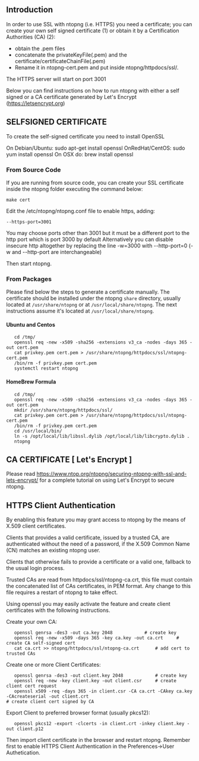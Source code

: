 ## Introduction

In order to use SSL with ntopng (i.e. HTTPS) you need a certificate; you can create your own self signed certificate (1) or obtain it by a Certification Authorities (CA) (2):
- obtain the .pem files
- concatenate the privateKeyFile(.pem) and the certificate/certificateChainFile(.pem)
- Rename it in ntopng-cert.pem and put inside ntopng/httpdocs/ssl/.

The HTTPS server will start on port 3001

Below you can find instructions on how to run ntopng with either a self signed or a CA certificate generated by Let's Encrypt (https://letsencrypt.org)

## SELFSIGNED CERTIFICATE

To create the self-signed certificate you need to install OpenSSL

On Debian/Ubuntu: sudo apt-get install openssl
OnRedHat/CentOS: sudo yum install openssl
On OSX do: brew install openssl

### From Source Code

If you are running from source code, you can create your SSL certificate inside the ntopng folder executing the command below:

```
make cert
```

Edit the /etc/ntopng/ntopng.conf file to enable https, adding:

```
--https-port=3001
```

You may choose ports other than 3001 but it must be a different port to the http port which is port 3000 by default
Alternatively you can disable insecure http altogether by replacing the line -w=3000 with --http-port=0
(-w and --http-port are interchangeable)
   
Then start ntopng.

### From Packages

Please find below the steps to generate a certificate manually.
The certificate should be installed under the ntopng `share` directory, usually located at `/usr/share/ntopng` or at `/usr/local/share/ntopng`.
The next instructions assume it's located at `/usr/local/share/ntopng`.

#### Ubuntu and Centos

```
   cd /tmp/
   openssl req -new -x509 -sha256 -extensions v3_ca -nodes -days 365 -out cert.pem
   cat privkey.pem cert.pem > /usr/share/ntopng/httpdocs/ssl/ntopng-cert.pem
   /bin/rm -f privkey.pem cert.pem
   systemctl restart ntopng
```

#### HomeBrew Formula

```
   cd /tmp/
   openssl req -new -x509 -sha256 -extensions v3_ca -nodes -days 365 -out cert.pem
   mkdir /usr/share/ntopng/httpdocs/ssl/
   cat privkey.pem cert.pem > /usr/share/ntopng/httpdocs/ssl/ntopng-cert.pem
   /bin/rm -f privkey.pem cert.pem
   cd /usr/local/bin/
   ln -s /opt/local/lib/libssl.dylib /opt/local/lib/libcrypto.dylib .
   ntopng
```

## CA CERTIFICATE [ Let's Encrypt ]

Please read https://www.ntop.org/ntopng/securing-ntopng-with-ssl-and-lets-encrypt/ for
a complete tutorial on using Let's Encrypt to secure ntopng.

## HTTPS Client Authentication

By enabling this feature you may grant access to ntopng by the means of X.509 client certificates.

Clients that provides a valid certificate, issued by a trusted CA, are authenticated 
without the need of a password, if the X.509 Common Name (CN) matches an existing ntopng user.

Clients that otherwise fails to provide a certificate or a valid one, fallback to the usual 
login process.

Trusted CAs are read from httpdocs/ssl/ntopng-ca.crt, this file must contain the concatenated 
list of CAs certificates, in PEM format. Any change to this file requires a restart of ntopng
to take effect.

Using openssl you may easily activate the feature and create client certificates 
with the following instructions.

Create your own CA:

```
   openssl genrsa -des3 -out ca.key 2048			# create key
   openssl req -new -x509 -days 365 -key ca.key -out ca.crt 	# create CA self-signed cert
   cat ca.crt >> ntopng/httpdocs/ssl/ntopng-ca.crt		# add cert to trusted CAs
```	

Create one or more Client Certificates:

```
   openssl genrsa -des3 -out client.key 2048			# create key
   openssl req -new -key client.key -out client.csr		# create client cert request
   openssl x509 -req -days 365 -in client.csr -CA ca.crt -CAkey ca.key -CAcreateserial -out client.crt																# create client cert signed by CA
```
	
Export Client to preferred browser format (usually pkcs12):

```
   openssl pkcs12 -export -clcerts -in client.crt -inkey client.key -out client.p12
```

Then import client certificate in the browser and restart ntopng. 
Remember first to enable HTTPS Client Authentication in the Preferences->User Authetication.
